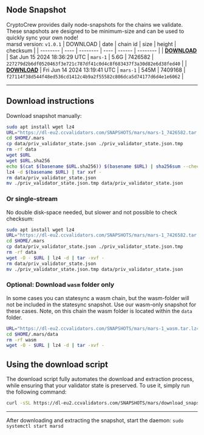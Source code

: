## Node Snapshot
CryptoCrew provides daily node-snapshots for the chains we validate. These snapshots are designed to be minimum-size and can be used to quickly sync your own node!  
marsd version: `v1.0.1`
| DOWNLOAD | date | chain id | size | height | checksum |
| -------- | ---- | -------- | ---- | ------ | -------- |
| **[DOWNLOAD](https://dl-eu2.ccvalidators.com/SNAPSHOTS/mars/mars-1_7426582.tar.lz4)** | Sat Jun 15 2024 18:36:29 UTC | `mars-1` | 5.6G | 7426582 | `227279d2b6df0520463f3e721c787df41c0d4c8f683437f3a30d82e6d38fed40` |
| **[DOWNLOAD](https://dl-eu2.ccvalidators.com/SNAPSHOTS/mars/mars-1_7409168.tar.lz4)** | Fri Jun 14 2024 13:19:41 UTC | `mars-1` | 545M | 7409168 | `f27114f38d544f48ed536cd1412c4b9a2f55582c806dca5d74177d6d4e1e6062` |

---

## Download instructions
Download snapshot manually:
```sh
sudo apt install wget lz4
URL="https://dl-eu2.ccvalidators.com/SNAPSHOTS/mars/mars-1_7426582.tar.lz4"
cd $HOME/.mars
cp data/priv_validator_state.json ./priv_validator_state.json.tmp
rm -rf data
wget $URL
wget $URL.sha256
echo $(cat $(basename $URL.sha256)) $(basename $URL) | sha256sum --check
lz4 -d $(basename $URL) | tar xvf -
rm data/priv_validator_state.json
mv ./priv_validator_state.json.tmp data/priv_validator_state.json
```

### Or single-stream
No double disk-space needed, but slower and not possible to check checksum:
```sh
sudo apt install wget lz4
URL="https://dl-eu2.ccvalidators.com/SNAPSHOTS/mars/mars-1_7426582.tar.lz4"
cd $HOME/.mars
cp data/priv_validator_state.json ./priv_validator_state.json.tmp
rm -rf data
wget -O - $URL | lz4 -d | tar -xvf -
rm data/priv_validator_state.json
mv ./priv_validator_state.json.tmp data/priv_validator_state.json
```


### Optional: Download `wasm` folder only
In some cases you can statesync a wasm chain, but the wasm-folder will not be included in the statesync snapshot. Use our wasm-only snapshot for these cases. Note, on this chain the wasm folder is located within the `data` folder.
```sh
URL="https://dl-eu2.ccvalidators.com/SNAPSHOTS/mars/mars-1_wasm.tar.lz4"
cd $HOME/.mars/data
rm -rf wasm
wget -O - $URL | lz4 -d | tar -xvf -
```


## Using the download script

The download script fully automates the download and extraction process, while ensuring that your validator state is preserved. To use it, simply run the following command:
```sh
curl -sSL https://dl-eu2.ccvalidators.com/SNAPSHOTS/mars/download_snapshot.sh | bash
```
---

After downloading and extracting the snapshot, start the daemon: `sudo systemctl start marsd`

